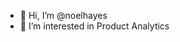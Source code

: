 - 👋 Hi, I’m @noelhayes
- 👀 I’m interested in Product Analytics

<!---
noelhayes/noelhayes is a ✨ special ✨ repository because its `README.md` (this file) appears on your GitHub profile.
You can click the Preview link to take a look at your changes.
--->
